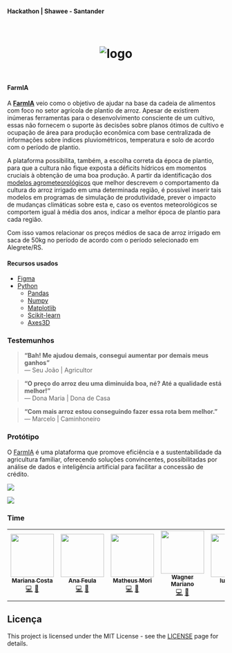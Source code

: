 #### Hackathon | Shawee   - Santander



<h1 align="center">
<br />
  <img src="https://i.imgur.com/glg88Tw.png" alt="logo" border="0">
<br />
<br />

</h1>

#### FarmIA


 A [**FarmIA**](https://www.figma.com/proto/PfV39FKHG4iQ0O2uHcD0g3/FarmIA?node-id=75%3A8&scaling=scale-down) veio como o objetivo de ajudar na base da cadeia de alimentos com foco no setor agrícola de plantio de arroz. 
Apesar de existirem inúmeras ferramentas para o desenvolvimento consciente de um cultivo, essas não fornecem o suporte às decisões sobre planos ótimos de cultivo e ocupação de área para produção econômica com base centralizada de informações sobre índices pluviométricos, temperatura e solo de acordo com o período de plantio.

A plataforma possibilita, também, a escolha correta da época de plantio, para que a cultura não fique exposta a déficits hídricos em momentos cruciais à obtenção de uma boa produção. 
A partir da identificação dos [modelos agrometeorológicos](https://github.com/017mori/FarmAI/blob/master/Analises.ipynb) que melhor descrevem o comportamento da cultura do arroz irrigado em uma determinada região, é possível inserir tais modelos em programas de simulação de produtividade, prever o impacto de mudanças climáticas sobre esta e, caso os eventos meteorológicos se comportem igual à média dos anos, indicar a melhor época de plantio para cada região. 

Com isso vamos relacionar os preços médios de saca de arroz irrigado em saca de 50kg no período de acordo com o período selecionado em Alegrete/RS.
 

#### Recursos usados
- [Figma](https://www.figma.com/)
- [Python](https://www.python.org/)
    - [Pandas](https://pandas.pydata.org/)
    - [Numpy](https://numpy.org/)
    - [Matplotlib](https://matplotlib.org/)
    - [Scikit-learn](https://scikit-learn.org/stable/)
    - [Axes3D](https://matplotlib.org/mpl_toolkits/mplot3d/tutorial.html)

### Testemunhos

> **“Bah! Me ajudou demais, consegui aumentar por demais meus ganhos”**<br>
> — Seu João | Agricultor

> **“O preço do arroz deu uma diminuida boa, né? Até a qualidade está melhor!”**<br>
> — Dona Maria | Dona de Casa

> **“Com mais arroz estou conseguindo fazer essa rota bem melhor.”**<br>
> — Marcelo | Caminhoneiro




### Protótipo

O [FarmIA](https://www.figma.com/proto/PfV39FKHG4iQ0O2uHcD0g3/FarmIA?node-id=75%3A8&scaling=scale-down) é uma plataforma 
que promove eficiência e a sustentabilidade da agricultura familiar, oferecendo soluções convincentes, possibilitadas por análise de dados e inteligência artificial para facilitar a concessão de crédito.


![](https://imgur.com/Vrnkh66.png)

![](https://imgur.com/fe9NRg1.png)

### Time

<table>
  <tr>
    <td align="center"><a href="https://mrncstt.github.io/posts/"><img src="https://i.imgur.com/UMWYzzG.jpg" width="100px;" alt=""/><br /><sub><b>Mariana Costa</b></sub></a><br /><a href="marianacosta.data@gmail.com" title="Site">💻</a> <a href="https://mrncstt.github.io/" title="Email">📧</a> </td>
    <td align="center"><a href="https://www.linkedin.com/in/ana-daniele-feula-842219140/"><img src="https://i.imgur.com/Ecu6m0w.jpg" width="100px;" alt=""/><br /><sub><b> Ana Feula</b></sub></a><br /><a href="ananidesigner@gmail.com" title="Site">💻</a> <a href="https://www.linkedin.com/in/ana-daniele-feula-842219140/" title="Email">📧</a> </td>
    <td align="center"><a href="https://www.linkedin.com/in/matheus-k-mori-bb2b49a8/"><img src="https://i.imgur.com/deKXIaJ.jpg" width="100px;" alt=""/><br /><sub><b> Matheus Mori</b></sub></a><br /><a href="https://github.com/017mori" title="Site">💻</a> <a href="https://github.com/017mori" title="Email">📧</a> </td>
     <td align="center"><a href="https://www.linkedin.com/in/wagner-mariano-msc-17a9bb56/"><img src="https://i.imgur.com/Nz1O55U.jpg" width="100px;" alt=""/><br /><sub><b> Wagner Mariano</b></sub></a><br /><a href="https://www.linkedin.com/in/wagner-mariano-msc-17a9bb56/" title="Site">💻</a> <a href="https://www.linkedin.com/in/wagner-mariano-msc-17a9bb56/" title="Email">📧</a> </td>
     <td align="center"><a href="https://github.com/iulihardt/"><img src="https://i.imgur.com/KNytPG4.png" width="100px;" alt=""/><br /><sub><b> Iuli Hardt</b></sub></a><br /><a href="https://www.linkedin.com/in/iuli-hardt-634190119/" title="Site">💻</a> <a href="https://www.linkedin.com/in/iuli-hardt-634190119/" title="Email">📧</a> </td>
</table>


## Licença

This project is licensed under the MIT License - see the [LICENSE](https://opensource.org/licenses/MIT) page for details.
